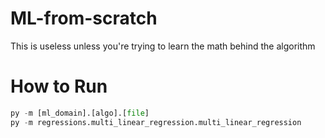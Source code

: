 # ML-from-scratch
This is useless unless you're trying to learn the math behind the algorithm 

# How to Run
```python
py -m [ml_domain].[algo].[file]
py -m regressions.multi_linear_regression.multi_linear_regression
```

